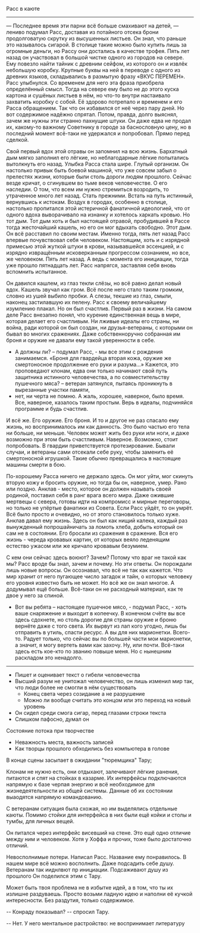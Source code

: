 Расс в каюте

---

&mdash; Последнее время эти парни всё больше смахивают на детей,
&mdash; лениво подумал Расс, доставая из потайного отсека брони
продолговатую скрутку из высушенных листьев.
Он знал, что раньше это называлось сигарой.
В столице такие можно было купить лишь за огромные деньги,
но Рассу они достались в качестве трофея.
Пять лет назад он участвовал в большой чистке одного из городов на севере.
Ему повезло найти тайник с древним сейфом,
из которого он и извлёк небольшую коробку.
Крупные буквы на ней в переводе с одного из древних языков,
складывались в размытую фразу «ВКУС ПЕРЕМЕН».
Расс улыбнулся.
Со временем для него эта фраза приобрела определённый смысл.
Тогда на севере ему было не до этого куска картона и сушёных листьев в нём,
но что-то внутри настаивало захватить коробку с собой. 
Её здорово потрепало и временем и его Расса обращением. 
Так что он избавился от неё через пару дней.
Но вот содержимое надёжно спрятал.
Потом, правда, долго выяснял, зачем же нужны эти странно пахнущие штуки.
Он даже едва не продал их,
какому-то важному Советнику в городе за баснословную цену,
но в последний момент всё-таки не удержался и попробовал.
Прямо перед сделкой.

Свой первый вдох этой отравы он запомнил на всю жизнь.
Бархатный дым мягко заполнил его лёгкие, но неблагодарные лёгкие попытались
вытолкнуть его назад. Улыбка Расса стала шире. Глупый организм.
Он настолько привык быть боевой машиной, что уже совсем забыл о прелестях жизни,
которые были столь дороги людям прошлого. Сейчас везде кричат,
о сгинувшем во тьме веков человечестве. О его наследии. О том, что всем им нужно
стремиться возродить, то утраченное много лет назад. Стать прежними. Встать
на путь истинный, вернувшись к истокам. Воздух в городах, особенно в столице,
настолько пропитался этой истеричной фанатичной идеологией, что от одного вдоха
выворачивало на изнанку и хотелось харкать кровью. Но тот дым. Тот дым хоть
и был настоящей отравой, пробудившей в Рассе тогда жесточайший кашель,
но его он мог вдыхать свободно. Этот дым. Он всё расставил по своим местам.
Именно тогда, пять лет назад Расс впервые почувствовал себя человеком.
Настоящим, хоть и с изрядной примесью этой жуткой штуки в крови, называвшейся
эссенцией, и с изрядно извращённым исковерканным прогрессом сознанием, но все,
же человеком. Пять лет назад. А ведь с момента его инициации, тогда уже прошло
пятнадцать лет. Расс напрягся, заставляя себя вновь вспомнить испытанное.

Он давился кашлем, из глаз текли слёзы, но всё равно делал новый вдох.
Кашель звучал как гром. Всё после него стало таким громким,
словно из ушей выбило пробки. А слезы, текшие из глаз, смыли, наконец
застилавшую их пелену. Расс к своему величайшему изумлению плакал.
Но он был счастлив. Первый раз в жизни.
На самом деле Расс внезапно понял, что курение единственная вещь в мире, которая
делает его счастливым. Ни лживые идеалы его страны, ни война, ради которой он
был создан, ни друзья-ветераны, с которыми он бывал во многих сражениях.
Даже собственноручно собранная им броня и оружие не давали ему такой уверенности
в себе.

- А должны ли? – подумал Расс, - мы все этим с рождения занимаемся.
«Броня для гвардейца вторая кожа, оружие же смертоносное продолжение его руки
и разума...» Кажется, это проповедают клонам, едва они только начинают свой путь
защитника истинного человечества, а по совместительству пушечного мяса?
– ветеран затянулся, пытаясь проникнуть в вырезанные участки памяти,
- нет, ни черта не помню. А жаль, хорошее, наверное, было время.
Все, наверное, казалось таким простым. Верь в идеалы, подчиняйся программе
и будь счастлив.

И всё же. Его оружие. Его броня. И то и другое не раз спасало ему жизнь,
но воспринималось им как данность. Это было частью его тела ни больше,
ни меньше. Человек может жить без руки или ноги, и даже возможно при этом быть
счастливым. Наверное. Возможно, стоит попробовать. В гвардии приветствуется
протезирование. Бывали случаи, и ветераны сами отсекали себе руку, чтобы
заменить её смертоносной игрушкой. Такие обычно превращались в настоящие
машины смерти в бою.

По-хорошему Расса ничего не держало здесь. Он мог уйти, мог скинуть вторую
кожу и бросить оружие, но тогда бы он, наверное, умер. Рано или поздно.
Анклав - место, которое он должен называть своей родиной, поставил себя в ранг
врага всего мира. Даже ожившие мертвецы с севера, готовы идти на компромисс и
мирные переговоры, но только не упёртые фанатики из Совета. Если Расс уйдёт,
то он умрёт. Всё было просто и очевидно, но от этого становилось только хуже.
Анклав давал ему жизнь. Здесь он был как нищий калека, каждый раз вынужденный
попрошайничать за ломоть хлеба, добыть который он сам не в состоянии.
Его бросали из сражения в сражение. Вся его жизнь - череда кровавых картин,
от которых веяло леденящим естество ужасом или же кричало кровавым безумием. 

С кем они сейчас здесь воюют? Зачем? Потому что враг не такой как мы?
Расс вроде бы знал, зачем и почему. Но эти ответы. Он порождали лишь новые
вопросы. Он осознавал, что всё не так как кажется. Что мир хранит от него
пугающее число загадок и тайн, о которых человеку его уровня известно быть
не может. Но всё же он знал многое. А додумывал ещё больше. Всё-таки он
не расходный материал, как те двое у него за спиной.

- Вот вы ребята – настоящее пушечное мясо, - подумал Расс, - хоть ваше
снаряжение и выходит в копеечку. В конечном счёте вы все здесь сдохнете,
но столь дорогие для страны оружие и броню вернёте даже с того света.
Их вырвут из лап кого угодно, лишь бы отправить в утиль, спасти ресурс.
А вы для них марионетки. Всего-то. Радует только, что сейчас вы по большей
части мои марионетки, а значит, я могу вертеть вами как захочу. Ну, или почти.
Всё-таки здесь есть кое-кто по званию повыше меня. Но с нынешним раскладом это
ненадолго.

---

- Пишет и оценивает текст о гибели человечества
- Высший разум не унитожал человечество, он лишь изменил мир так, что люди
  более не смогли в нём существовать
  - Конец света через созидание а не разрушение
  - Можно ли вообще считать это концом или это переход на новый уровень
- Он сидел среди смога сигар, перед глазами строки текста
- Слишком пафосно, думал он

Состояние потока при творчестве

- Неважность места, важность записей
- Как творцы прошлого обходились без компьютера в голове

В конце сцены засыпает в ожидании "тюремщика" Тару;

Клонам не нужно есть, они отдыхают, залечивают лёгкие ранения, питаются и спят
на стойках в казарме. Их интерфейсы подключаются напрямую к базе черпая энергию
и всё необходимое для жизнедеятельности из общей системы. Данные об их состоянии
выаодятся напрямую командованию.

С ветеранам ситуация была схожая, но им выделялись отдельные каюты.
Помимо стойки для интерфейса в них были ещё койки и столы и тумбы, для личных
вещей. 

Он питался через интерфейс висевший на стене.
Это ещё одно отличие между ним и человеком.
Хотя у Хоффа и прочих, тоже было достаточно отличий.

Невосполнимые потери. Написал Расс. Название ему понравилось.
В нашем мире всё можно восполнить. Даже подсадить себе душу.
Ветеранам так ииднлвют пр инициации. Подсаживают душу из прошлого
Он поделился этим с Тару.

Может быть твоя проблема не в избытке идей, а в том,
что ты их излишне раздуваешь. Просто возьми ладную идею и наполни её
кучкой интересности. Без раздутия, только содержимое.

-- Конраду показывал? -- спросил Тару.

-- Нет. У него ментальное растройство: не воспринимает литературу

